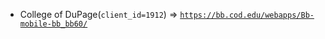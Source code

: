  - College of DuPage(`client_id=1912`) => [`https://bb.cod.edu/webapps/Bb-mobile-bb_bb60/`](https://bb.cod.edu/webapps/Bb-mobile-bb_bb60/)
